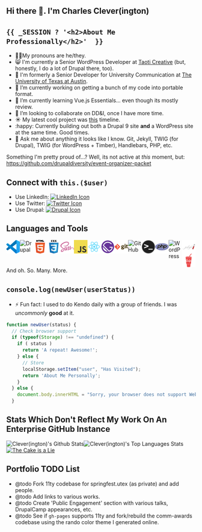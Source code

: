 ## Hi there 👋. I'm Charles Clever(ington)

## `{{ _SESSION ? '<h2>About Me Professionally</h2>'  }}`

- 🏳️‍🌈My pronouns are he/they.
- 😸 I'm currently a Senior WordPress Developer at [Taoti Creative](https://taoti.com/) (but, honestly, I do a lot of Drupal there, too).
- :metal: I'm formerly a Senior Developer for University Communication at [The University of Texas at Austin][utexas]. 
- 🔭 I’m currently working on getting a bunch of my code into portable format.
- 🌱 I’m currently learning Vue.js Essentials... even though its mostly review.
- 👯 I’m looking to collaborate on DD&I, once I have more time.
- :sunny: My latest cool project was [this](https://eyesoftexas.utexas.edu/milestones/) timeline.
- :happy: Currently building out both a Drupal 9 site **and** a WordPress site at the same time. Good times.
- 💬 Ask me about anything it looks like I know. Git, Jekyll, TWIG (for Drupal), TWIG (for WordPress + Timber), Handlebars, PHP, etc.

Something I'm pretty proud of...? Well, its not active at *this* moment, but: https://github.com/drupaldiversity/event-organizer-packet 

## Connect with `this.($user)`

- Use LinkedIn: [<img alt="LinkedIn Icon" width="36px" src="https://image.flaticon.com/icons/png/512/174/174857.png" />][linkedin]
- Use Twitter: [<img alt="Twitter Icon" width="36px " src="https://www.iitk.ac.in/dord/images/icons/twitter-icon-no-background-11.png" />][twitter]
- Use Drupal: [<img alt="Drupal Icon" width="36px" src="https://img.icons8.com/color/2x/drupal.png" />][drupal]


## Languages and Tools

<img align="left" alt="Visual Studio Code" width="36px" src="https://raw.githubusercontent.com/github/explore/80688e429a7d4ef2fca1e82350fe8e3517d3494d/topics/visual-studio-code/visual-studio-code.png" />
<img align="left" alt="Drupal" width="36px" src="https://img.icons8.com/color/2x/drupal.png" />
<img align="left" alt="HTML5" width="36px" src="https://raw.githubusercontent.com/github/explore/80688e429a7d4ef2fca1e82350fe8e3517d3494d/topics/html/html.png" />
<img align="left" alt="CSS3" width="36px" src="https://raw.githubusercontent.com/github/explore/80688e429a7d4ef2fca1e82350fe8e3517d3494d/topics/css/css.png" />
<img align="left" alt="Sass" width="36px" src="https://raw.githubusercontent.com/github/explore/80688e429a7d4ef2fca1e82350fe8e3517d3494d/topics/sass/sass.png" />
<img align="left" alt="JavaScript" width="36px" src="https://raw.githubusercontent.com/github/explore/80688e429a7d4ef2fca1e82350fe8e3517d3494d/topics/javascript/javascript.png" />
<img align="left" alt="React" width="36px" src="https://raw.githubusercontent.com/github/explore/80688e429a7d4ef2fca1e82350fe8e3517d3494d/topics/react/react.png" />
<img align="left" alt="Gatsby" width="36px" src="https://raw.githubusercontent.com/github/explore/e94815998e4e0713912fed477a1f346ec04c3da2/topics/gatsby/gatsby.png" />
<img align="left" alt="Git" width="36px" src="https://raw.githubusercontent.com/github/explore/80688e429a7d4ef2fca1e82350fe8e3517d3494d/topics/git/git.png" />
<img align="left" alt="GitHub" width="36px" src="https://dl2.macupdate.com/images/icons256/39062.png?d=1522354604" />
<img align="left" alt="Terminal" width="36px" src="https://raw.githubusercontent.com/github/explore/80688e429a7d4ef2fca1e82350fe8e3517d3494d/topics/terminal/terminal.png" />
<img align="left" alt="PHP" width="36px" src="https://raw.githubusercontent.com/github/explore/80688e429a7d4ef2fca1e82350fe8e3517d3494d/topics/php/php.png" />
<img align="left" alt="WordPress" width="36px" src="https://image.flaticon.com/icons/png/512/168/168810.png" />
<img align="left" alt="Jekyll" width="36px" src="https://raw.githubusercontent.com/github/explore/80688e429a7d4ef2fca1e82350fe8e3517d3494d/topics/jekyll/jekyll.png" />
<img align="left" alt="Gulp" width="36px" src="https://raw.githubusercontent.com/github/explore/80688e429a7d4ef2fca1e82350fe8e3517d3494d/topics/gulp/gulp.png" />
And oh. So. Many. More.

## `console.log(newUser(userStatus))`
- ⚡ Fun fact: I used to do Kendo daily with a group of friends. I was *uncommonly* **good** at it.

``` javascript
function newUser(status) {
  // Check browser support
  if (typeof(Storage) !== "undefined") {
    if ( status )
      return 'A repeat! Awesome!';
    } else {
      // Store
      localStorage.setItem("user", "Has Visited");
      return 'About Me Personally';
    }
  } else {
    document.body.innerHTML = "Sorry, your browser does not support Web Storage...";
  }
```

## Stats Which Don't Reflect My Work On An Enterprise GitHub Instance

<img align="left" alt="Clever(ington)'s Github Stats" src="https://github-readme-stats.vercel.app/api?username=cleverington&show_icons=true&hide_border=true&count_private=true" />

<img align="left" alt="Clever(ington)'s Top Languages Stats" src="https://github-readme-stats.vercel.app/api/top-langs/?username=cleverington&layout=compact&hide_border=true&count_private=true" />

[linkedin]: https://www.linkedin.com/in/charles-leverington-29144916/
[utexas]: https://utexas.edu
[twitter]: https://twitter.com/c_leverington
[drupal]: https://www.drupal.org/u/cleverington

[<img alt="The Cake is a Lie" width="36px " src="https://via.placeholder.com/15/ffffff/ffffff?text=+" />](https://www.pinterest.com/pin/378724649892043199/)

## Portfolio TODO List
- @todo Fork 11ty codebase for springfest.utex (as private) and add people.
- @todo Add links to various works.
- @todo Create 'Public Engagement' section with various talks, DrupalCamp appearances, etc.
- @todo See if `gh-pages` supports 11ty and fork/rebuild the comm-awards codebase using the rando color theme I generated online.
